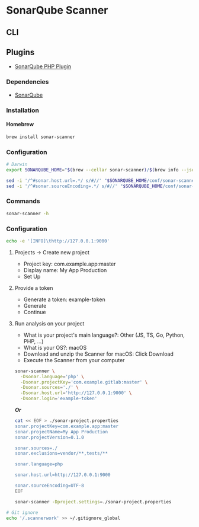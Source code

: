 # SonarQube Scanner

<!--
https://github.com/josephjsf2/josephjsf2.github.io/blob/b4780c2e99bd5b69b1d32ae3f8f7d9665360f758/_posts/others/2019/03/20/2019-03-20-SonarQube-1.md
https://github.com/Stashchenko/sonarqube/blob/dc356fb8550c1c8605ae49c5c10a2b0e53d105b4/sonar-analyze.sh
-->

## CLI

## Plugins

- [SonarQube PHP Plugin](/sonar-php-plugin.md)

### Dependencies

- [SonarQube](/sonarqube.md#docker)

### Installation

#### Homebrew

```sh
brew install sonar-scanner
```

### Configuration

```sh
# Darwin
export SONARQUBE_HOME="$(brew --cellar sonar-scanner)/$(brew info --json sonar-scanner | jq -r '.[0].installed[0].version')/libexec"

sed -i '/^#sonar.host.url=.*/ s/#//' "$SONARQUBE_HOME/conf/sonar-scanner.properties"
sed -i '/^#sonar.sourceEncoding=.*/ s/#//' "$SONARQUBE_HOME/conf/sonar-scanner.properties"
```

### Commands

```sh
sonar-scanner -h
```

### Configuration

```sh
echo -e '[INFO]\thttp://127.0.0.1:9000'
```

1. Projects -> Create new project
   - Project key: com.example.app:master
   - Display name: My App Production
   - Set Up
2. Provide a token
   - Generate a token: example-token
   - Generate
   - Continue
3. Run analysis on your project
   - What is your project's main language?: Other (JS, TS, Go, Python, PHP, ...)
   - What is your OS?: macOS
   - Download and unzip the Scanner for macOS: Click Download
   - Execute the Scanner from your computer

   ```sh
   sonar-scanner \
     -Dsonar.language='php' \
     -Dsonar.projectKey='com.example.gitlab:master' \
     -Dsonar.sources='./' \
     -Dsonar.host.url='http://127.0.0.1:9000' \
     -Dsonar.login='example-token'
   ```

   ***Or***

   ```sh
   cat << EOF > ./sonar-project.properties
   sonar.projectKey=com.example.app:master
   sonar.projectName=My App Production
   sonar.projectVersion=0.1.0

   sonar.sources=./
   sonar.exclusions=vendor/**,tests/**

   sonar.language=php

   sonar.host.url=http://127.0.0.1:9000

   sonar.sourceEncoding=UTF-8
   EOF
   ```

   ```sh
   sonar-scanner -Dproject.settings=./sonar-project.properties
   ```

```sh
# Git ignore
echo '/.scannerwork' >> ~/.gitignore_global
```

